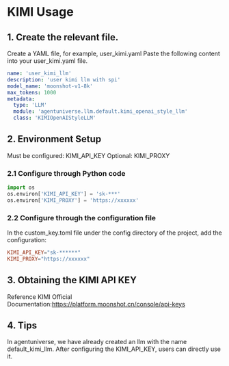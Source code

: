 # KIMI Usage
## 1. Create the relevant file.
Create a YAML file, for example, user_kimi.yaml
Paste the following content into your user_kimi.yaml file.
```yaml
name: 'user_kimi_llm'
description: 'user kimi llm with spi'
model_name: 'moonshot-v1-8k'
max_tokens: 1000
metadata:
  type: 'LLM'
  module: 'agentuniverse.llm.default.kimi_openai_style_llm'
  class: 'KIMIOpenAIStyleLLM'
```
## 2. Environment Setup
Must be configured: KIMI_API_KEY
Optional: KIMI_PROXY
### 2.1 Configure through Python code
```python
import os
os.environ['KIMI_API_KEY'] = 'sk-***'
os.environ['KIMI_PROXY'] = 'https://xxxxxx'
```
### 2.2 Configure through the configuration file
In the custom_key.toml file under the config directory of the project, add the configuration:
```toml
KIMI_API_KEY="sk-******"
KIMI_PROXY="https://xxxxxx" 
```
## 3. Obtaining the KIMI API KEY 
Reference KIMI Official Documentation:https://platform.moonshot.cn/console/api-keys

## 4. Tips
In agentuniverse, we have already created an llm with the name default_kimi_llm. After configuring the KIMI_API_KEY, users can directly use it.
